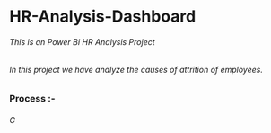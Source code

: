 # HR-Analysis-Dashboard
###### This is an Power Bi HR Analysis Project
###### In this project we have analyze the causes of attrition of employees.

###     Process :-
###### C


